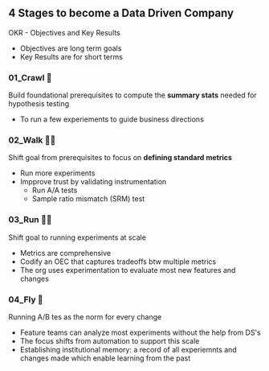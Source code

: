 ## 4 Stages to become a Data Driven Company
OKR - Objectives and Key Results
- Objectives are long term goals
- Key Results are for short terms 

### 01_Crawl 👶
Build foundational prerequisites to compute the **summary stats** needed for hypothesis testing
- To run a few experiements to guide business directions

### 02_Walk 🚶‍♀️
Shift goal from prerequisites to focus on **defining standard metrics**
- Run more experiments
- Impprove trust by validating instrumentation
  - Run A/A tests 
  - Sample ratio mismatch (SRM) test 

### 03_Run 🏃‍♀️
Shift goal to running experiments at scale 
- Metrics are comprehensive 
- Codify an OEC that captures tradeoffs btw multiple metrics
- The org uses experimentation to evaluate most new features and changes

### 04_Fly 💸
Running A/B tes as the norm for every change
- Feature teams can analyze most experiments without the help from DS's
- The focus shifts from automation to support this scale 
- Establishing institutional memory: a record of all experiemnts and changes made which enable learning from the past 
